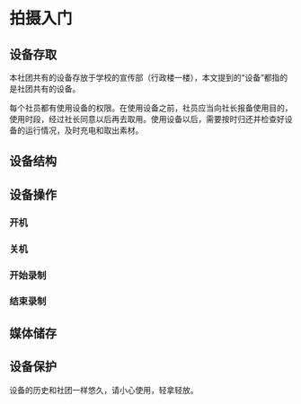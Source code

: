 # 拍摄入门

## 设备存取

本社团共有的设备存放于学校的宣传部（行政楼一楼），本文提到的“设备”都指的是社团共有的设备。

每个社员都有使用设备的权限。在使用设备之前，社员应当向社长报备使用目的，使用时段，经过社长同意以后再去取用。使用设备以后，需要按时归还并检查好设备的运行情况，及时充电和取出素材。

## 设备结构

## 设备操作

### 开机

### 关机

### 开始录制

### 结束录制

## 媒体储存

## 设备保护

设备的历史和社团一样悠久，请小心使用，轻拿轻放。